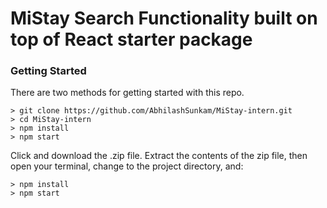 # MiStay Search Functionality built on top of React starter package

### Getting Started

There are two methods for getting started with this repo.

```
> git clone https://github.com/AbhilashSunkam/MiStay-intern.git
> cd MiStay-intern
> npm install
> npm start
```

Click and download the .zip file.  Extract the contents of the zip file, then open your terminal, change to the project directory, and:

```
> npm install
> npm start
```
